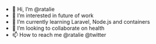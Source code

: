 - 👋 Hi, I’m @ratalie
- 👀 I’m interested in future of work
- 🌱 I’m currently learning Laravel, Node.js and containers
- 💞️ I’m looking to collaborate on health
- 📫 How to reach me @ratalie @twitter

<!---
ratalie/ratalie is a ✨ special ✨ repository because its `README.md` (this file) appears on your GitHub profile.
You can click the Preview link to take a look at your changes.
--->
